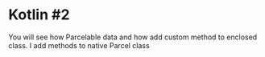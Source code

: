 # Kotlin #2

You will see how Parcelable data and how add custom method to enclosed class. I add methods to native Parcel class